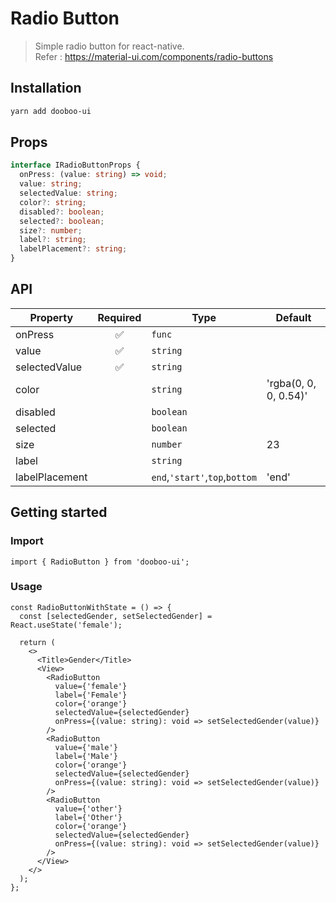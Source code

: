 # Radio Button

> Simple radio button for react-native.  
> Refer : <https://material-ui.com/components/radio-buttons>

## Installation

```sh
yarn add dooboo-ui
```

## Props

```ts
interface IRadioButtonProps {
  onPress: (value: string) => void;
  value: string;
  selectedValue: string;
  color?: string;
  disabled?: boolean;
  selected?: boolean;
  size?: number;
  label?: string;
  labelPlacement?: string;
}
```

## API

| Property       |      Required      | Type                           | Default               |
| -------------- | :----------------: | ------------------------------ | --------------------- |
| onPress        | :white_check_mark: | `func`                         |                       |
| value          | :white_check_mark: | `string`                       |                       |
| selectedValue  | :white_check_mark: | `string`                       |                       |
| color          |                    | `string`                       | 'rgba(0, 0, 0, 0.54)' |
| disabled       |                    | `boolean`                      |                       |
| selected       |                    | `boolean`                      |                       |
| size           |                    | `number`                       | 23                    |
| label          |                    | `string`                       |                       |
| labelPlacement |                    | `end`,`'start'`,`top`,`bottom` | 'end'                 |

## Getting started

### Import

```tsx
import { RadioButton } from 'dooboo-ui';
```

### Usage

```tsx
const RadioButtonWithState = () => {
  const [selectedGender, setSelectedGender] = React.useState('female');

  return (
    <>
      <Title>Gender</Title>
      <View>
        <RadioButton
          value={'female'}
          label={'Female'}
          color={'orange'}
          selectedValue={selectedGender}
          onPress={(value: string): void => setSelectedGender(value)}
        />
        <RadioButton
          value={'male'}
          label={'Male'}
          color={'orange'}
          selectedValue={selectedGender}
          onPress={(value: string): void => setSelectedGender(value)}
        />
        <RadioButton
          value={'other'}
          label={'Other'}
          color={'orange'}
          selectedValue={selectedGender}
          onPress={(value: string): void => setSelectedGender(value)}
        />
      </View>
    </>
  );
};
```
